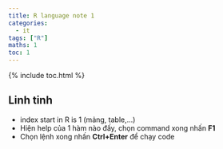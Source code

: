 ```yaml
---
title: R language note 1
categories:
  - it
tags: ["R"]
maths: 1
toc: 1
---
```


{% include toc.html %}

## Linh tinh

- index start in R is 1 (mảng, table,...)
- Hiện help của 1 hàm nào đấy, chọn command xong nhấn **F1**
- Chọn lệnh xong nhấn **Ctrl+Enter** để chạy code
